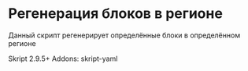 # Регенерация блоков в регионе
Данный скрипт регенерирует определённые блоки в определённом регионе

Skript 2.9.5+
Addons: skript-yaml
